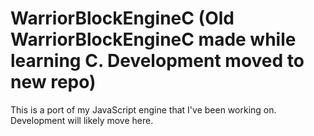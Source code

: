 # WarriorBlockEngineC (Old WarriorBlockEngineC made while learning C. Development moved to new repo)
This is a port of my JavaScript engine that I've been working on. Development will likely move here.
